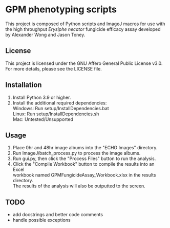 # GPM phenotyping scripts
This project is composed of Python scripts and ImageJ macros for use with
the high throughput *Erysiphe necator* fungicide efficacy assay developed
by Alexander Wong and Jason Toney.

## License
This project is licensed under the GNU Affero General Public License v3.0.
For more details, please see the LICENSE file.

## Installation
1) Install Python 3.9 or higher.
2) Install the additional required dependencies:\
    Windows: Run setup/InstallDependencies.bat\
    Linux: Run setup/InstallDependencies.sh\
    Mac: Untested/Unsupported

## Usage
1) Place 0hr and 48hr image albums into the "ECHO Images" directory.
2) Run ImageJ/batch_process.py to process the image albums.
3) Run gui.py, then click the "Process Files" button to run the analysis.
4) Click the "Compile Workbook" button to compile the results into an Excel\
    workbook named GPMFungicideAssay_Workbook.xlsx in the results directory.\
	The results of the analysis will also be outputted to the screen.

## TODO
- add docstrings and better code comments
- handle possible exceptions
